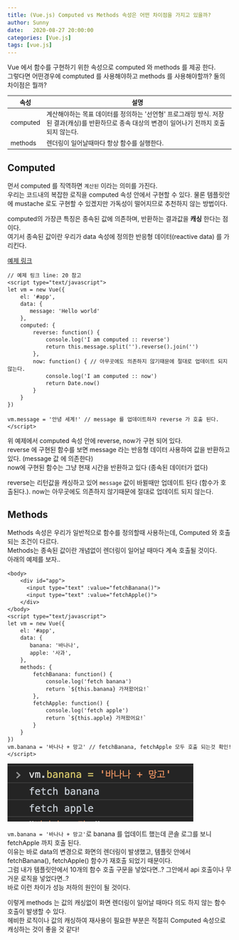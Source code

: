 ```yaml
---
title: (Vue.js) Computed vs Methods 속성은 어떤 차이점을 가지고 있을까?
author: Sunny
date:   2020-08-27 20:00:00
categories: [Vue.js]
tags: [vue.js]
---
```


Vue 에서 함수를 구현하기 위한 속성으로 computed 와 methods 를 제공 한다. <br/>
그렇다면 어떤경우에 comptuted 를 사용해야하고 methods 를 사용해야할까? 둘의 차이점은 뭘까?

|속성|설명|
|------|---|
|computed|계산해야하는 목표 데이터를 정의하는 '선언형' 프로그래밍 방식. 저장된 결과(캐싱)를 반환하므로 종속 대상의 변경이 일어나기 전까지 호출되지 않는다.|
|methods|렌더링이 일어날때마다 항상 함수를 실행한다.|

Computed
----------------

먼서 computed 를 직역하면 `계산된` 이라는 의미를 가진다. <br/>
우리는 코드내의 복잡한 로직을 computed 속성 안에서 구현할 수 있다. 물론 템플릿안에 mustache 로도 구현할 수 있겠지만 가독성이 떨어지므로 추천하지 않는 방법이다. <br/>


computed의 가장큰 특징은 종속된 값에 의존하며, 반환하는 결과값을 **캐싱** 한다는 점이다. <br/>
여기서 종속된 값이란 우리가 data 속성에 정의한 반응형 데이터(reactive data) 를 가리킨다.

[예제 링크](https://github.com/Sunny921/vue-tutorial-1/blob/master/exam/computed-methods.html)

```vue
// 예제 링크 line: 20 참고
<script type="text/javascript">
let vm = new Vue({
    el: '#app',
    data: {
       message: 'Hello world'
    },
    computed: {
        reverse: function() {
            console.log('I am computed :: reverse')
            return this.message.split('').reverse().join('')
        },
        now: function() { // 아무곳에도 의존하지 않기때문에 절대로 업데이트 되지 않는다.
            console.log('I am computed :: now')
            return Date.now()
        }
    }
})

vm.message = '안녕 세계!' // message 를 업데이트하자 reverse 가 호출 된다.
</script>
```

위 예제에서 computed 속성 안에 reverse, now가 구현 되어 있다. <br/>
reverse 에 구현된 함수를 보면 message 라는 반응형 데이터 사용하여 값을 반환하고 있다. (message 값 에 의존한다) <br/>
now에 구현된 함수는 그냥 현재 시간을 반환하고 있다 (종속된 데이터가 없다)  <br/>

reverse는 리턴값을 캐싱하고 있어 `message` 값이 바뀔때만 업데이트 된다 (함수가 호출된다.).
now는 아무곳에도 의존하지 않기때문에 절대로 업데이트 되지 않는다.

Methods
----------------

Methods 속성은 우리가 일반적으로 함수를 정의할때 사용하는데, Computed 와 호출되는 조건이 다르다. <br/>
Methods는 종속된 값이란 개념없이 렌더링이 일어날 때마다 계속 호출될 것이다. <br/>
아래의 예제를 보자.. <br/>

```vue
<body>
    <div id="app">
      <input type="text" :value="fetchBanana()">
      <input type="text" :value="fetchApple()">
    </div>
</body>
<script type="text/javascript">
let vm = new Vue({
    el: '#app',
    data: {
       banana: '바나나',
       apple: '사과',
    },
    methods: {
        fetchBanana: function() {
            console.log('fetch banana')
            return `${this.banana} 가져왔어요!`
        },
        fetchApple: function() {
            console.log('fetch apple')
            return `${this.apple} 가져왔어요!`
        }
    }
})
vm.banana = '바나나 + 망고' // fetchBanana, fetchApple 모두 호출 되는것 확인!
</script>
```


![콘솔로그](/assets/post/0827-computed-methods.png)

`vm.banana = '바나나 + 망고'`로 banana 를 업데이트 했는데 콘솔 로그를 보니 fetchApple 까지 호출 된다. <br/>
이유는 바로 data의 변경으로 화면의 렌더링이 발생했고, 템플릿 안에서 fetchBanana(), fetchApple() 함수가 재호출 되었기 때문이다. <br/>
그럼 내가 템플릿안에서 10개의 함수 호출 구문을 넣었다면..? 그안에서 api 호출이나 무거운 로직을 넣었다면..? <br/>
바로 이런 차이가 성능 저하의 원인이 될 것이다.

이렇게 methods 는 값의 캐싱없이 화면 렌더링이 일어날 때마다 의도 하지 않는 함수 호출이 발생할 수 있다. <br/>
헤비한 로직이나 값의 캐싱하여 재사용이 필요한 부분은 적절히 Computed 속성으로 캐싱하는 것이 좋을 것 같다!

